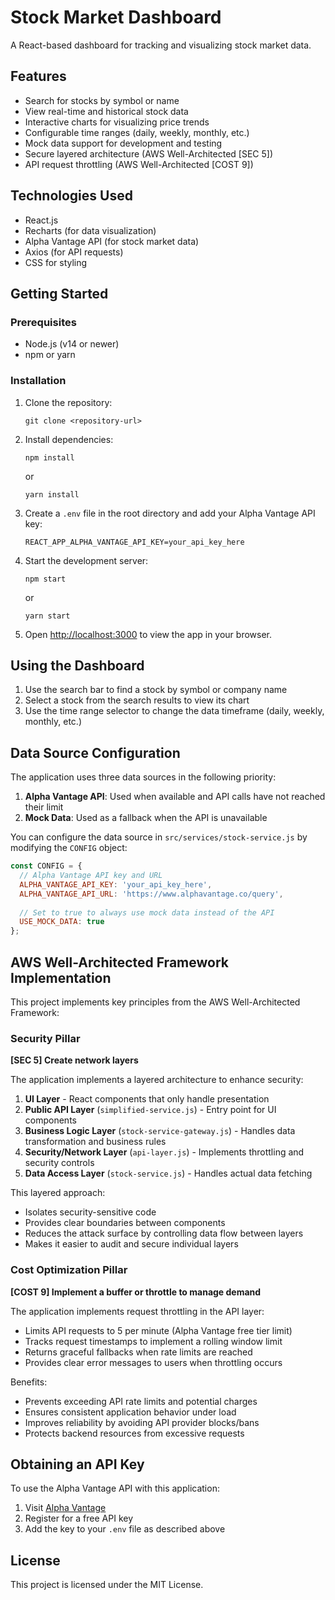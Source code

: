 # Stock Market Dashboard

A React-based dashboard for tracking and visualizing stock market data.

## Features

- Search for stocks by symbol or name
- View real-time and historical stock data
- Interactive charts for visualizing price trends
- Configurable time ranges (daily, weekly, monthly, etc.)
- Mock data support for development and testing
- Secure layered architecture (AWS Well-Architected [SEC 5])
- API request throttling (AWS Well-Architected [COST 9])

## Technologies Used

- React.js
- Recharts (for data visualization)
- Alpha Vantage API (for stock market data)
- Axios (for API requests)
- CSS for styling

## Getting Started

### Prerequisites

- Node.js (v14 or newer)
- npm or yarn

### Installation

1. Clone the repository:
   ```
   git clone <repository-url>
   ```

2. Install dependencies:
   ```
   npm install
   ```
   or
   ```
   yarn install
   ```

3. Create a `.env` file in the root directory and add your Alpha Vantage API key:
   ```
   REACT_APP_ALPHA_VANTAGE_API_KEY=your_api_key_here
   ```

4. Start the development server:
   ```
   npm start
   ```
   or
   ```
   yarn start
   ```

5. Open [http://localhost:3000](http://localhost:3000) to view the app in your browser.

## Using the Dashboard

1. Use the search bar to find a stock by symbol or company name
2. Select a stock from the search results to view its chart
3. Use the time range selector to change the data timeframe (daily, weekly, monthly, etc.)

## Data Source Configuration

The application uses three data sources in the following priority:

1. **Alpha Vantage API**: Used when available and API calls have not reached their limit
2. **Mock Data**: Used as a fallback when the API is unavailable

You can configure the data source in `src/services/stock-service.js` by modifying the `CONFIG` object:

```javascript
const CONFIG = {
  // Alpha Vantage API key and URL
  ALPHA_VANTAGE_API_KEY: 'your_api_key_here',
  ALPHA_VANTAGE_API_URL: 'https://www.alphavantage.co/query',
  
  // Set to true to always use mock data instead of the API
  USE_MOCK_DATA: true
};
```

## AWS Well-Architected Framework Implementation

This project implements key principles from the AWS Well-Architected Framework:

### Security Pillar

**[SEC 5] Create network layers**

The application implements a layered architecture to enhance security:

1. **UI Layer** - React components that only handle presentation
2. **Public API Layer** (`simplified-service.js`) - Entry point for UI components
3. **Business Logic Layer** (`stock-service-gateway.js`) - Handles data transformation and business rules
4. **Security/Network Layer** (`api-layer.js`) - Implements throttling and security controls
5. **Data Access Layer** (`stock-service.js`) - Handles actual data fetching

This layered approach:
- Isolates security-sensitive code
- Provides clear boundaries between components
- Reduces the attack surface by controlling data flow between layers
- Makes it easier to audit and secure individual layers

### Cost Optimization Pillar

**[COST 9] Implement a buffer or throttle to manage demand**

The application implements request throttling in the API layer:

- Limits API requests to 5 per minute (Alpha Vantage free tier limit)
- Tracks request timestamps to implement a rolling window limit
- Returns graceful fallbacks when rate limits are reached
- Provides clear error messages to users when throttling occurs

Benefits:
- Prevents exceeding API rate limits and potential charges
- Ensures consistent application behavior under load
- Improves reliability by avoiding API provider blocks/bans
- Protects backend resources from excessive requests

## Obtaining an API Key

To use the Alpha Vantage API with this application:

1. Visit [Alpha Vantage](https://www.alphavantage.co/support/#api-key)
2. Register for a free API key
3. Add the key to your `.env` file as described above

## License

This project is licensed under the MIT License. 